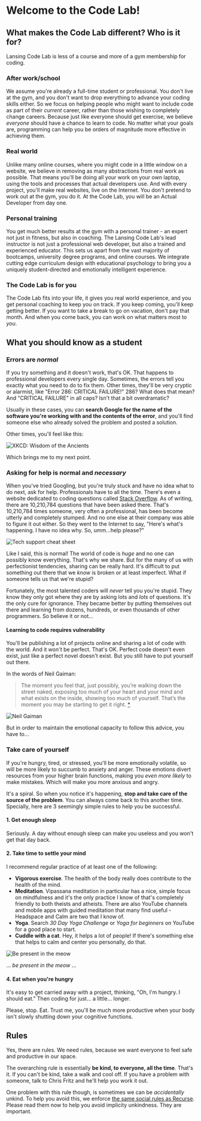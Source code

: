 # Welcome to the Code Lab!

## What makes the Code Lab different? Who is it for?

Lansing Code Lab is less of a course and more of a gym membership for coding.

### After work/school

We assume you're already a full-time student or professional. You don't live at the gym, and you don't want to drop everything to advance your coding skills either. So we focus on helping people who might want to include code as part of their _current_ career, rather than those wishing to completely change careers. Because just like everyone should get exercise, we believe _everyone_ should have a chance to learn to code. No matter what your goals are, programming can help you be orders of magnitude more effective in achieving them.

### Real world

Unlike many online courses, where you might code in a little window on a website, we believe in removing as many abstractions from real work as possible. That means you'll be doing all your work on your own laptop, using the tools and processes that actual developers use. And with every project, you'll make real websites, live on the Internet. You don't pretend to work out at the gym, you do it. At the Code Lab, you will be an Actual Developer from day one.

### Personal training

You get much better results at the gym with a personal trainer - an expert not just in fitness, but also in coaching. The Lansing Code Lab's lead instructor is not just a professional web developer, but also a trained and experienced educator. This sets us apart from the vast majority of bootcamps, university degree programs, and online courses. We integrate cutting edge curriculum design with educational psychology to bring you a uniquely student-directed and emotionally intelligent experience.

### The Code Lab is for you

The Code Lab fits into your life, it gives you real world experience, and you get personal coaching to keep you on track. If you keep coming, you'll keep getting better. If you want to take a break to go on vacation, don't pay that month. And when you come back, you can work on what matters most to _you_.

## What you should know as a student

### Errors are _normal_

If you try something and it doesn't work, that's OK. That happens to professional developers every single day. Sometimes, the errors tell you exactly what you need to do to fix them. Other times, they'll be very cryptic or alarmist, like "Error 286: CRITICAL FAILURE!" 286? What does that mean? And "CRITICAL FAILURE" in all caps? Isn't that a bit overdramatic?

Usually in these cases, you can __search Google for the name of the software you're working with and the contents of the error__, and you'll find someone else who already solved the problem and posted a solution.

Other times, you'll feel like this:

![XKCD: Wisdom of the Ancients](https://imgs.xkcd.com/comics/wisdom_of_the_ancients.png)

Which brings me to my next point.

### Asking for help is normal and _necessary_

When you've tried Googling, but you're truly stuck and have no idea what to do next, ask for help. Professionals have to all the time. There's even a website dedicated to coding questions called [Stack Overflow](http://stackoverflow.com/). As of writing, there are 10,210,784 questions that have been asked there. That's 10,210,784 times someone, very often a professional, has been become utterly and completely stumped. And no one else at their company was able to figure it out either. So they went to the Internet to say, "Here's what's happening. I have no idea why. So, umm...help please?"

![Tech support cheat sheet](https://imgs.xkcd.com/comics/tech_support_cheat_sheet.png)

Like I said, this is normal! The world of code is _huge_ and no one can possibly know everything. That's why we share. But for the many of us with perfectionist tendencies, sharing can be really hard. It's difficult to put something out there that we _know_ is broken or at least imperfect. What if someone tells us that we're stupid?

Fortunately, the most talented coders will _never_ tell you you're stupid. They know they only got where they are by asking lots and _lots_ of questions. It's the only cure for ignorance. They became better by putting themselves out there and learning from dozens, hundreds, or even thousands of other programmers. So believe it or not...

#### Learning to code requires vulnerability

You'll be publishing a lot of projects online and sharing a lot of code with the world. And it _won't_ be perfect. That's OK. Perfect code doesn't even exist, just like a perfect novel doesn't exist. But you still have to put yourself out there.

In the words of Neil Gaiman:

> The moment you feel that, just possibly, you’re walking down the street naked, exposing too much of your heart and your mind and what exists on the inside, showing too much of yourself. That’s the moment you may be starting to get it right. [*](https://vimeo.com/42372767#t=11m50s)

![Neil Gaiman](http://cbldf.org/wp-content/uploads/2013/10/NEIL-GAIMAN_510x380.jpg)

But in order to maintain the emotional capacity to follow this advice, you have to...

### Take care of yourself

If you're hungry, tired, or stressed, you'll be more emotionally volatile, so will be more likely to succumb to anxiety and anger. These emotions divert resources from your higher brain functions, making you _even more likely_ to make mistakes. Which will make you more anxious and angry.

It's a spiral. So when you notice it's happening, __stop and take care of the source of the problem__. You can always come back to this another time. Specially, here are 3 seemingly simple rules to help you be successful.

#### 1. Get enough sleep

Seriously. A day without enough sleep can make you useless and you won't get that day back.

#### 2. Take time to settle your mind

I recommend regular practice of at least one of the following:

- __Vigorous exercise__. The health of the body really does contribute to the health of the mind.
- __Meditation__. Vipassana meditation in particular has a nice, simple focus on mindfulness and it's the only practice I know of that's completely friendly to both theists and atheists. There are also YouTube channels and mobile apps with guided meditation that many find useful - Headspace and Calm are two that I know of.
- __Yoga__. Search _30 Day Yoga Challenge_ or _Yoga for beginners_ on YouTube for a good place to start.
- __Cuddle with a cat__. Hey, it helps a lot of people! If there's something else that helps to calm and center you personally, do that.

![Be present in the meow](http://www.toxel.com/wp-content/uploads/2012/02/yogacats09.jpg)

... _be present in the meow_ ...

#### 4. Eat when you're hungry

It's easy to get carried away with a project, thinking, "Oh, I'm hungry. I should eat." Then coding for just... a little... longer.

Please, stop. Eat. Trust me, you'll be much more productive when your body isn't slowly shutting down your cognitive functions.

## Rules

Yes, there are rules. We need rules, because we want everyone to feel safe and productive in our space.

The overarching rule is essentially __be kind, to everyone, all the time__. That's it. If you can't be kind, take a walk and cool off. If you have a problem with someone, talk to Chris Fritz and he'll help you work it out.

One problem with this rule though, is sometimes we can be _accidentally_ unkind. To help you avoid this, we enforce [the same social rules as Recurse](https://www.recurse.com/manual#sub-sec-social-rules). Please read them now to help you avoid implicity unkindness. They are important.
